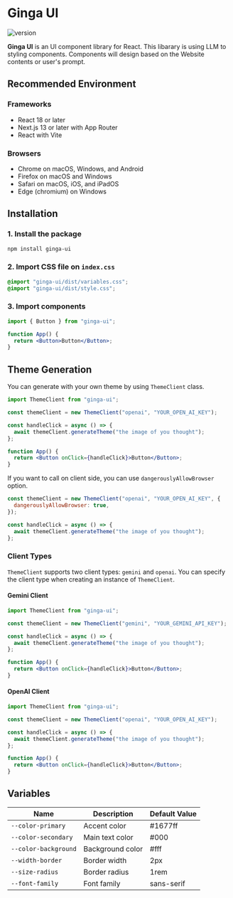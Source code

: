 # Ginga UI

![version](https://img.shields.io/github/package-json/v/newt239/ginga-ui?style=flat)

**Ginga UI** is an UI component library for React. This libarary is using LLM to styling components. Components will design based on the Website contents or user's prompt.

## Recommended Environment

### Frameworks

- React 18 or later
- Next.js 13 or later with App Router
- React with Vite

### Browsers

- Chrome on macOS, Windows, and Android
- Firefox on macOS and Windows
- Safari on macOS, iOS, and iPadOS
- Edge (chromium) on Windows

## Installation

### 1. Install the package

```bash
npm install ginga-ui
```

### 2. Import CSS file on `index.css`

```css
@import "ginga-ui/dist/variables.css";
@import "ginga-ui/dist/style.css";
```

### 3. Import components

```jsx
import { Button } from "ginga-ui";

function App() {
  return <Button>Button</Button>;
}
```

## Theme Generation

You can generate with your own theme by using `ThemeClient` class.

```jsx
import ThemeClient from "ginga-ui";

const themeClient = new ThemeClient("openai", "YOUR_OPEN_AI_KEY");

const handleClick = async () => {
  await themeClient.generateTheme("the image of you thought");
};

function App() {
  return <Button onClick={handleClick}>Button</Button>;
}
```

If you want to call on client side, you can use `dangerouslyAllowBrowser` option.

```jsx
const themeClient = new ThemeClient("openai", "YOUR_OPEN_AI_KEY", {
  dangerouslyAllowBrowser: true,
});

const handleClick = async () => {
  await themeClient.generateTheme("the image of you thought");
};
```

### Client Types

`ThemeClient` supports two client types: `gemini` and `openai`. You can specify the client type when creating an instance of `ThemeClient`.

#### Gemini Client

```jsx
import ThemeClient from "ginga-ui";

const themeClient = new ThemeClient("gemini", "YOUR_GEMINI_API_KEY");

const handleClick = async () => {
  await themeClient.generateTheme("the image of you thought");
};

function App() {
  return <Button onClick={handleClick}>Button</Button>;
}
```

#### OpenAI Client

```jsx
import ThemeClient from "ginga-ui";

const themeClient = new ThemeClient("openai", "YOUR_OPEN_AI_KEY");

const handleClick = async () => {
  await themeClient.generateTheme("the image of you thought");
};

function App() {
  return <Button onClick={handleClick}>Button</Button>;
}
```

## Variables

| Name                 | Description      | Default Value |
| -------------------- | ---------------- | ------------- |
| `--color-primary`    | Accent color     | #1677ff       |
| `--color-secondary`  | Main text color  | #000          |
| `--color-background` | Background color | #fff          |
| `--width-border`     | Border width     | 2px           |
| `--size-radius`      | Border radius    | 1rem          |
| `--font-family`      | Font family      | sans-serif    |
